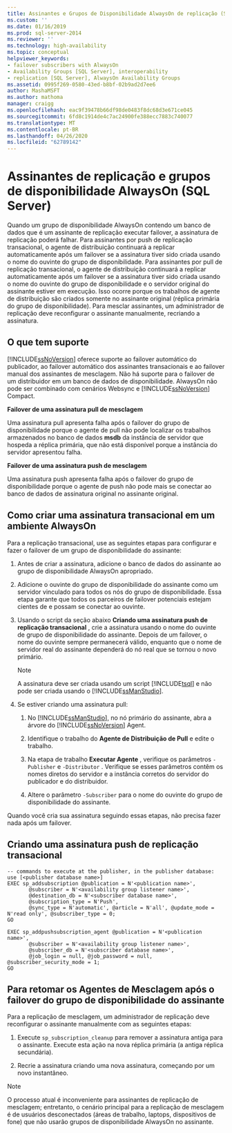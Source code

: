 ```yaml
---
title: Assinantes e Grupos de Disponibilidade AlwaysOn de replicação (SQL Server) | Microsoft Docs
ms.custom: ''
ms.date: 01/16/2019
ms.prod: sql-server-2014
ms.reviewer: ''
ms.technology: high-availability
ms.topic: conceptual
helpviewer_keywords:
- failover subscribers with AlwaysOn
- Availability Groups [SQL Server], interoperability
- replication [SQL Server], AlwaysOn Availability Groups
ms.assetid: 0995f269-0580-43ed-b8bf-02b9ad2d7ee6
author: MashaMSFT
ms.author: mathoma
manager: craigg
ms.openlocfilehash: eac9f39478b66df98de0483f8dc68d3e671ce045
ms.sourcegitcommit: 6fd8c1914de4c7ac24900fe388ecc7883c740077
ms.translationtype: MT
ms.contentlocale: pt-BR
ms.lasthandoff: 04/26/2020
ms.locfileid: "62789142"
---
```

# <a name="replication-subscribers-and-alwayson-availability-groups-sql-server"></a>Assinantes de replicação e grupos de disponibilidade AlwaysOn (SQL Server)
  Quando um grupo de disponibilidade AlwaysOn contendo um banco de dados que é um assinante de replicação executar failover, a assinatura de replicação poderá falhar. Para assinantes por push de replicação transacional, o agente de distribuição continuará a replicar automaticamente após um failover se a assinatura tiver sido criada usando o nome do ouvinte do grupo de disponibilidade. Para assinantes por pull de replicação transacional, o agente de distribuição continuará a replicar automaticamente após um failover se a assinatura tiver sido criada usando o nome do ouvinte do grupo de disponibilidade e o servidor original do assinante estiver em execução. Isso ocorre porque os trabalhos de agente de distribuição são criados somente no assinante original (réplica primária do grupo de disponibilidade). Para mesclar assinantes, um administrador de replicação deve reconfigurar o assinante manualmente, recriando a assinatura.  
  
## <a name="what-is-supported"></a>O que tem suporte  
 [!INCLUDE[ssNoVersion](../../../includes/ssnoversion-md.md)] oferece suporte ao failover automático do publicador, ao failover automático dos assinantes transacionais e ao failover manual dos assinantes de mesclagem. Não há suporte para o failover de um distribuidor em um banco de dados de disponibilidade. AlwaysOn não pode ser combinado com cenários Websync e [!INCLUDE[ssNoVersion](../../../includes/ssnoversion-md.md)] Compact.  
  
 **Failover de uma assinatura pull de mesclagem**  
  
 Uma assinatura pull apresenta falha após o failover do grupo de disponibilidade porque o agente de pull não pode localizar os trabalhos armazenados no banco de dados **msdb** da instância de servidor que hospeda a réplica primária, que não está disponível porque a instância do servidor apresentou falha.  
  
 **Failover de uma assinatura push de mesclagem**  
  
 Uma assinatura push apresenta falha após o failover do grupo de disponibilidade porque o agente de push não pode mais se conectar ao banco de dados de assinatura original no assinante original.  
  
## <a name="how-to-create-transactional-subscription-in-an-alwayson-environment"></a>Como criar uma assinatura transacional em um ambiente AlwaysOn  
 Para a replicação transacional, use as seguintes etapas para configurar e fazer o failover de um grupo de disponibilidade do assinante:  
  
1.  Antes de criar a assinatura, adicione o banco de dados do assinante ao grupo de disponibilidade AlwaysOn apropriado.  
  
2.  Adicione o ouvinte do grupo de disponibilidade do assinante como um servidor vinculado para todos os nós do grupo de disponibilidade. Essa etapa garante que todos os parceiros de failover potenciais estejam cientes de e possam se conectar ao ouvinte.  
  
3.  Usando o script da seção abaixo **Criando uma assinatura push de replicação transacional** , crie a assinatura usando o nome do ouvinte de grupo de disponibilidade do assinante. Depois de um failover, o nome do ouvinte sempre permanecerá válido, enquanto que o nome de servidor real do assinante dependerá do nó real que se tornou o novo primário.  
  
    > [!NOTE]  
    >  A assinatura deve ser criada usando um script [!INCLUDE[tsql](../../../includes/tsql-md.md)] e não pode ser criada usando o [!INCLUDE[ssManStudio](../../../includes/ssmanstudio-md.md)].  
  
4.  Se estiver criando uma assinatura pull:  
  
    1.  No [!INCLUDE[ssManStudio](../../../includes/ssmanstudio-md.md)], no nó primário do assinante, abra a árvore do [!INCLUDE[ssNoVersion](../../../includes/ssnoversion-md.md)] Agent.  
  
    2.  Identifique o trabalho do **Agente de Distribuição de Pull** e edite o trabalho.  
  
    3.  Na etapa de trabalho **Executar Agente** , verifique os parâmetros `-Publisher` e `-Distributor` . Verifique se esses parâmetros contêm os nomes diretos do servidor e a instância corretos do servidor do publicador e do distribuidor.  
  
    4.  Altere o parâmetro `-Subscriber` para o nome do ouvinte do grupo de disponibilidade do assinante.  
  
 Quando você cria sua assinatura seguindo essas etapas, não precisa fazer nada após um failover.  
  
## <a name="creating-a-transactional-replication-push-subscription"></a>Criando uma assinatura push de replicação transacional  
  
```  
-- commands to execute at the publisher, in the publisher database:  
use [<publisher database name>]  
EXEC sp_addsubscription @publication = N'<publication name>',   
       @subscriber = N'<availability group listener name>',   
       @destination_db = N'<subscriber database name>',   
       @subscription_type = N'Push',   
       @sync_type = N'automatic', @article = N'all', @update_mode = N'read only', @subscriber_type = 0;  
GO  
  
EXEC sp_addpushsubscription_agent @publication = N'<publication name>',   
       @subscriber = N'<availability group listener name>',   
       @subscriber_db = N'<subscriber database name>',   
       @job_login = null, @job_password = null, @subscriber_security_mode = 1;  
GO  
```  
  
## <a name="to-resume-the-merge-agents-after-the-availability-group-of-the-subscriber-fails-over"></a>Para retomar os Agentes de Mesclagem após o failover do grupo de disponibilidade do assinante  
 Para a replicação de mesclagem, um administrador de replicação deve reconfigurar o assinante manualmente com as seguintes etapas:  
  
1.  Execute `sp_subscription_cleanup` para remover a assinatura antiga para o assinante. Execute esta ação na nova réplica primária (a antiga réplica secundária).  
  
2.  Recrie a assinatura criando uma nova assinatura, começando por um novo instantâneo.  
  
> [!NOTE]  
>  O processo atual é inconveniente para assinantes de replicação de mesclagem; entretanto, o cenário principal para a replicação de mesclagem é de usuários desconectados (áreas de trabalho, laptops, dispositivos de fone) que não usarão grupos de disponibilidade AlwaysOn no assinante.  
  
  
